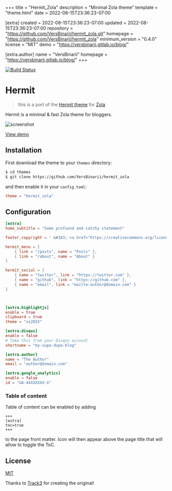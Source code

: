 
+++
title = "Hermit_Zola"
description = "Minimal Zola theme"
template = "theme.html"
date = 2022-08-15T23:36:23-07:00

[extra]
created = 2022-08-15T23:36:23-07:00
updated = 2022-08-15T23:36:23-07:00
repository = "https://github.com/VersBinarii/hermit_zola.git"
homepage = "https://github.com/VersBinarii/hermit_zola"
minimum_version = "0.4.0"
license = "MIT"
demo = "https://versbinarii.gitlab.io/blog/"

[extra.author]
name = "VersBinarii"
homepage = "https://versbinarii.gitlab.io/blog/"
+++        

[![Build Status](https://travis-ci.org/VersBinarii/hermit_zola.svg?branch=master)](https://travis-ci.org/VersBinarii/hermit_zola)

# Hermit 

> this is a port of the [Hermit theme](https://github.com/Track3/hermit) for [Zola](https://www.getzola.org/)

Hermit is a  minimal & fast Zola theme for bloggers.

![screenshot](screenshot.png)

[View demo](https://versbinarii.gitlab.io/blog/)

## Installation

First download the theme to your `themes` directory:

```bash
$ cd themes
$ git clone https://github.com/VersBinarii/hermit_zola
```
and then enable it in your `config.toml`:

```toml
theme = "hermit_zola"
```

## Configuration

```toml
[extra]
home_subtitle = "Some profound and catchy statement"

footer_copyright = ' &#183; <a href="https://creativecommons.org/licenses/by-nc/4.0/" target="_blank" rel="noopener">CC BY-NC 4.0</a>'

hermit_menu = [
    { link = "/posts", name = "Posts" },
    { link = "/about", name = "About" }
]

hermit_social = [
    { name = "twitter", link = "https://twitter.com" },
    { name = "github", link = "https://github.com" },
    { name = "email", link = "mailto:author@domain.com" }
]



[extra.highlightjs]
enable = true
clipboard = true
theme = "vs2015"

[extra.disqus]
enable = false
# Take this from your Disqus account
shortname = "my-supa-dupa-blog"

[extra.author]
name = "The Author"
email = "author@domain.com"

[extra.google_analytics]
enable = false
id = "UA-4XXXXXXX-X"
```

### Table of content
Table of content can be enabled by adding 
```
+++
[extra]
toc=true
+++
```
to the page front matter. Icon will then appear above the page title that will
allow to toggle the ToC.

## License

[MIT](LICENSE)

Thanks to [Track3](https://github.com/Track3) for creating the original!

        